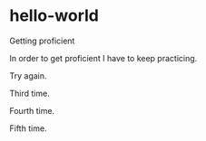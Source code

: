 # hello-world
Getting proficient 

In order to get proficient I have to keep practicing.

Try again.

Third time.

Fourth time.

Fifth time.